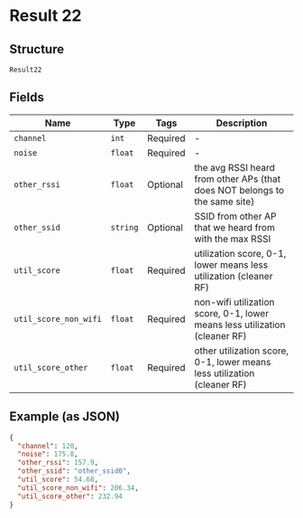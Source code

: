 
# Result 22

## Structure

`Result22`

## Fields

| Name | Type | Tags | Description |
|  --- | --- | --- | --- |
| `channel` | `int` | Required | - |
| `noise` | `float` | Required | - |
| `other_rssi` | `float` | Optional | the avg RSSI heard from other APs (that does NOT belongs to the same site) |
| `other_ssid` | `string` | Optional | SSID from other AP that we heard from with the max RSSI |
| `util_score` | `float` | Required | utilization score, 0-1, lower means less utilization (cleaner RF) |
| `util_score_non_wifi` | `float` | Required | non-wifi utilization score, 0-1, lower means less utilization (cleaner RF) |
| `util_score_other` | `float` | Required | other utilization score, 0-1, lower means less utilization (cleaner RF) |

## Example (as JSON)

```json
{
  "channel": 120,
  "noise": 175.8,
  "other_rssi": 157.9,
  "other_ssid": "other_ssid0",
  "util_score": 54.68,
  "util_score_non_wifi": 206.34,
  "util_score_other": 232.94
}
```

